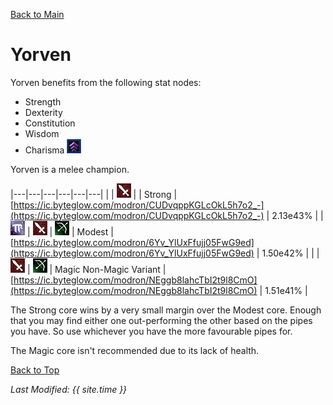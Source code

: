 [Back to Main](index.md)

# Yorven

Yorven benefits from the following stat nodes:

* Strength
* Dexterity
* Constitution
* Wisdom
* Charisma ![Feat Icon](images\feat.png)

Yorven is a melee champion.

|---|---|---|---|---|---|
|   | ![Melee Icon](images\melee.png) |   | Strong  | [https://ic.byteglow.com/modron/CUDvqppKGLcOkL5h7o2_-](https://ic.byteglow.com/modron/CUDvqppKGLcOkL5h7o2_-) | 2.13e43% |
| ![Magic Icon](images\magic.png) | ![Melee Icon](images\melee.png) | ![Ranged Icon](images\ranged.png) | Modest  | [https://ic.byteglow.com/modron/6Yv_YlUxFfujj05FwG9ed](https://ic.byteglow.com/modron/6Yv_YlUxFfujj05FwG9ed) | 1.50e42% |
|   | ![Melee Icon](images\melee.png) | ![Ranged Icon](images\ranged.png) | Magic Non-Magic Variant | [https://ic.byteglow.com/modron/NEggb8lahcTbI2t9l8CmO](https://ic.byteglow.com/modron/NEggb8lahcTbI2t9l8CmO) | 1.51e41% |

The Strong core wins by a very small margin over the Modest core. Enough that you may find either one out-performing the other based on the pipes you have. So use whichever you have the more favourable pipes for.

The Magic core isn't recommended due to its lack of health.

[Back to Top](#top)

*Last Modified: {{ site.time }}*